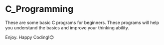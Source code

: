 # C_Programming

These are some basic C programs for beginners. 
These programs will help you understand the basics and improve your thinking ability. 

Enjoy. 
Happy Coding!😊
